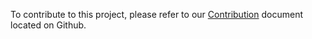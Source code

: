 To contribute to this project, please refer to our [Contribution](https://github.com/remedyhealth/contentpull/blob/master/CONTRIBUTE.md)
document located on Github.